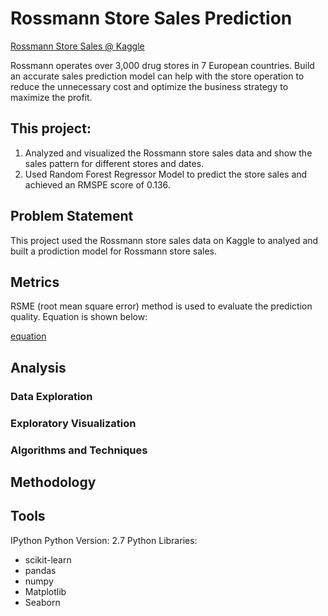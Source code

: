 # Rossmann Store Sales Prediction
[Rossmann Store Sales @ Kaggle](https://www.kaggle.com/c/rossmann-store-sales)

Rossmann operates over 3,000 drug stores in 7 European countries. Build an accurate sales prediction model can help with the store operation to reduce the unnecessary cost and optimize the business strategy to maximize the profit.  

## This project:
1. Analyzed and visualized the Rossmann store sales data and show the sales pattern for different stores and dates. 
2. Used Random Forest Regressor Model to predict the store sales and achieved an RMSPE score of 0.136. 
 
## Problem Statement
This project used the Rossmann store sales data on Kaggle to analyed and built a prodiction model for Rossmann store sales.
 
## Metrics
RSME (root mean square error) method is used to evaluate the prediction quality. Equation is shown below:

[equation](image/matrics.jpg)


## Analysis

### Data Exploration
### Exploratory Visualization


### Algorithms and Techniques

## Methodology



## Tools
IPython
Python Version: 2.7
Python Libraries:
* scikit-learn
* pandas
* numpy
* Matplotlib
* Seaborn